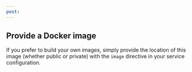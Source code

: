 ```yaml
---
post: 
---
```


## Provide a Docker image

If you prefer to build your own images, simply provide the location of this image (whether public or private) with the `image` directive in your service configuration.

